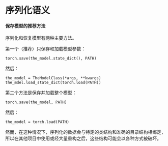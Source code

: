 # 序列化语义

#### 保存模型的推荐方法

序列化和恢复模型有两种主要方法。

第一个（推荐）只保存和加载模型参数：

```
torch.save(the_model.state_dict(), PATH) 
```

然后：

```
the_model = TheModelClass(*args, **kwargs)
the_mdel.load_state_dict(torch.load(PATH)) 
```

第二个方法是保存并加载整个模型：

```
torch.save(the_model, PATH) 
```

然后：

```
the_model = torch.load(PATH) 
```

然而，在这种情况下，序列化的数据会与特定的类结构和准确的目录结构相绑定，所以在其他项目中使用或经大量重构之后，这些结构可能会以各种方式被破坏。